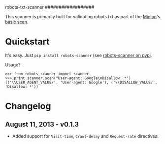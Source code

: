 robots-txt-scanner
##################

This scanner is primarily built for validating robots.txt 
as part of the [Minion](https://github.com/mozilla/minion)'s
[basic scan](https://github.com/mozilla/minion-backend/blob/master/minion/plugins/basic.py).


Quickstart
==========

It's easy. Just ``pip install robots-scanner``  (see 
[robots-scanner on pypi](https://pypi.python.org/pypi/robots-scanner).

Usage?

```
>>> from robots_scanner import scanner
>>> print scanner.scan("User-agent: Google\nDisallow: *")
(('\\USER_AGENT_VALUE/', 'User-agent: Google'), ('\\DISALLOW_VALUE/', 'Disallow: *'))
```

Changelog
=========

August 11, 2013 - v0.1.3
-------------------------

* Added support for ``Visit-time``, 
  ``Crawl-delay`` and ``Request-rate`` directives.

